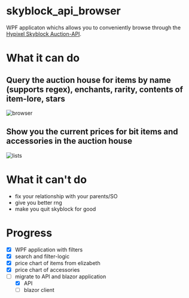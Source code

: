 # skyblock_api_browser
WPF applicaton whichs allows you to conveniently browse through the [Hypixel Skyblock Auction-API](https://api.hypixel.net/#tag/SkyBlock).

# What it can do


## Query the auction house for items by name (supports regex), enchants, rarity, contents of item-lore, stars

![browser](https://user-images.githubusercontent.com/58472456/174019844-4bda0cc8-2090-4a73-90b7-b034680d6301.PNG)

## Show you the current prices for bit items and accessories in the auction house

![lists](https://user-images.githubusercontent.com/58472456/174019889-fcf6cac1-cc5d-41e5-90b1-7c7ba234bbe6.PNG)

# What it can't do
- fix your relationship with your parents/SO
- give you better rng
- make you quit skyblock for good

# Progress
- [x] WPF application with filters
- [x] search and filter-logic
- [x] price chart of items from elizabeth
- [x] price chart of accessories
- [ ] migrate to API and blazor application
  - [x] API
  - [ ] blazor client
